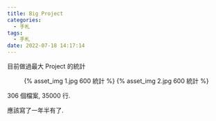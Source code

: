 ```yaml
---
title: Big Project
categories:
  - 手札
tags:
  - 手札
date: 2022-07-18 14:17:14
---
```

目前做過最大 Project 的統計

<center>{% asset_img 1.jpg 600 統計 %} {% asset_img 2.jpg 600 統計 %}</center>

306 個檔案, 35000 行.

應該寫了一年半有了.
